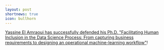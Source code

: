 ```yaml
---
layout: post
shortnews: true
icon: bullhorn
---
```


[Yassine El Amraoui has successfully defended his Ph.D. "Facilitating Human Inclusion in the Data Science Process: From capturing business requirements to designing an operational machine-learning workflow"](https://hal.science/tel-04618657v1)!
